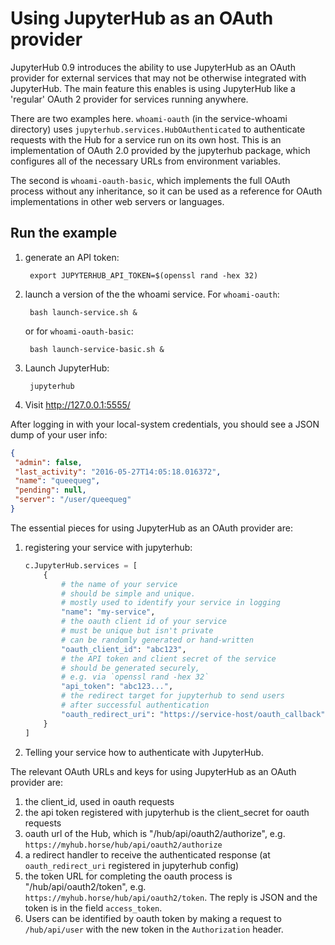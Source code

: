 # Using JupyterHub as an OAuth provider

JupyterHub 0.9 introduces the ability to use JupyterHub as an OAuth provider
for external services that may not be otherwise integrated with JupyterHub.
The main feature this enables is using JupyterHub like a 'regular' OAuth 2
provider for services running anywhere.

There are two examples here. `whoami-oauth` (in the service-whoami directory) uses `jupyterhub.services.HubOAuthenticated`
to authenticate requests with the Hub for a service run on its own host.
This is an implementation of OAuth 2.0 provided by the jupyterhub package,
which configures all of the necessary URLs from environment variables.

The second is `whoami-oauth-basic`, which implements the full OAuth process
without any inheritance, so it can be used as a reference for OAuth
implementations in other web servers or languages.

## Run the example

1. generate an API token:

        export JUPYTERHUB_API_TOKEN=$(openssl rand -hex 32)

2. launch a version of the the whoami service.
   For `whoami-oauth`:

        bash launch-service.sh &

    or for `whoami-oauth-basic`:

        bash launch-service-basic.sh &

3. Launch JupyterHub:

        jupyterhub

4. Visit http://127.0.0.1:5555/

After logging in with your local-system credentials, you should see a JSON dump of your user info:

```json
{
 "admin": false,
 "last_activity": "2016-05-27T14:05:18.016372",
 "name": "queequeg",
 "pending": null,
 "server": "/user/queequeg"
}
```


The essential pieces for using JupyterHub as an OAuth provider are:

1. registering your service with jupyterhub:

    ```python
    c.JupyterHub.services = [
        {
            # the name of your service
            # should be simple and unique.
            # mostly used to identify your service in logging
            "name": "my-service",
            # the oauth client id of your service
            # must be unique but isn't private
            # can be randomly generated or hand-written
            "oauth_client_id": "abc123",
            # the API token and client secret of the service
            # should be generated securely,
            # e.g. via `openssl rand -hex 32`
            "api_token": "abc123...",
            # the redirect target for jupyterhub to send users
            # after successful authentication
            "oauth_redirect_uri": "https://service-host/oauth_callback"
        }
    ]
    ```

2. Telling your service how to authenticate with JupyterHub.

The relevant OAuth URLs and keys for using JupyterHub as an OAuth provider are:

1. the client_id, used in oauth requests
2. the api token registered with jupyterhub is the client_secret for oauth requests
3. oauth url of the Hub, which is "/hub/api/oauth2/authorize", e.g. `https://myhub.horse/hub/api/oauth2/authorize`
4. a redirect handler to receive the authenticated response
   (at `oauth_redirect_uri` registered in jupyterhub config)
5. the token URL for completing the oauth process is "/hub/api/oauth2/token",
   e.g. `https://myhub.horse/hub/api/oauth2/token`.
   The reply is JSON and the token is in the field `access_token`.
6. Users can be identified by oauth token by making a request to `/hub/api/user`
   with the new token in the `Authorization` header.
